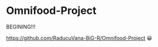 # Omnifood-Project

BEGINING!!!

https://github.com/RaducuVana-BiG-R/Omnifood-Project    &#128512;

